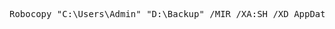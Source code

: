 <pre>
Robocopy "C:\Users\Admin" "D:\Backup" /MIR /XA:SH /XD AppData /XJD /R:5 /W:15 /V /NP /LOG:Backup.log 
</pre>